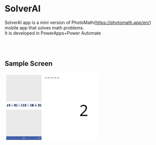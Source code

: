 # SolverAI
SolverAI app is a mini version of PhotoMath(https://photomath.app/en/) mobile app that solves math problems. 
<br/>It is developed in PowerApps+Power Automate

<br/>
<br/>
<h2>Sample Screen</h2>
<img src="https://raw.githubusercontent.com/iberpoint/SolverAI-App/master/ScreenShot.png" width=300 />
<br/><br/>
